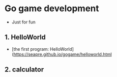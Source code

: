 # Go game development
* Just for fun 

## 1. HelloWorld
* [the first program: HelloWorld](https://seapre.github.io/gogame/helloworld.html
## 2. calculator
